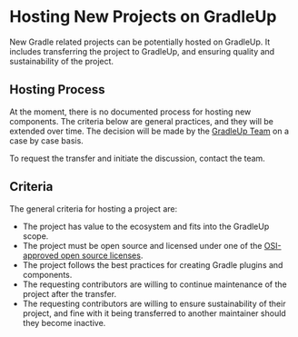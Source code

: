 # Hosting New Projects on GradleUp

New Gradle related projects can be potentially hosted on GradleUp.
It includes transferring the project to GradleUp,
and ensuring quality and sustainability of the project.

## Hosting Process

At the moment, there is no documented process for hosting new components.
The criteria below are general practices,
and they will be extended over time.
The decision will be made by the [GradleUp Team](./team.md) on a case by case basis.

To request the transfer and initiate the discussion, contact the team.

## Criteria

The general criteria for hosting a project are:

- The project has value to the ecosystem and fits into the GradleUp scope.
- The project must be open source and licensed under one of the
  [OSI-approved open source licenses](https://opensource.org/).
- The project follows the best practices for creating Gradle plugins and components.
- The requesting contributors are willing to continue maintenance of the project
  after the transfer.
- The requesting contributors are willing to ensure sustainability of their project,
  and fine with it being transferred to another maintainer should they become inactive.
